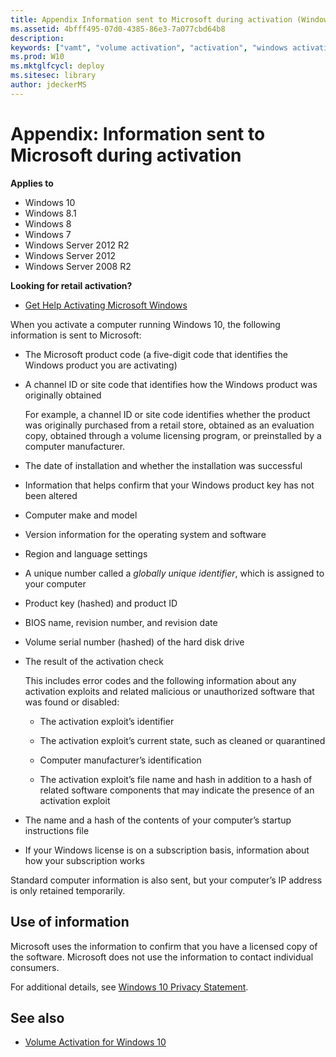 ```yaml
---
title: Appendix Information sent to Microsoft during activation (Windows 10)
ms.assetid: 4bfff495-07d0-4385-86e3-7a077cbd64b8
description: 
keywords: ["vamt", "volume activation", "activation", "windows activation"]
ms.prod: W10
ms.mktglfcycl: deploy
ms.sitesec: library
author: jdeckerMS
---
```


# Appendix: Information sent to Microsoft during activation


**Applies to**

-   Windows 10
-   Windows 8.1
-   Windows 8
-   Windows 7
-   Windows Server 2012 R2
-   Windows Server 2012
-   Windows Server 2008 R2

**Looking for retail activation?**

-   [Get Help Activating Microsoft Windows](http://go.microsoft.com/fwlink/p/?LinkId=618644)

When you activate a computer running Windows 10, the following information is sent to Microsoft:

-   The Microsoft product code (a five-digit code that identifies the Windows product you are activating)

-   A channel ID or site code that identifies how the Windows product was originally obtained

    For example, a channel ID or site code identifies whether the product was originally purchased from a retail store, obtained as an evaluation copy, obtained through a volume licensing program, or preinstalled by a computer manufacturer.

-   The date of installation and whether the installation was successful

-   Information that helps confirm that your Windows product key has not been altered

-   Computer make and model

-   Version information for the operating system and software

-   Region and language settings

-   A unique number called a *globally unique identifier*, which is assigned to your computer

-   Product key (hashed) and product ID

-   BIOS name, revision number, and revision date

-   Volume serial number (hashed) of the hard disk drive

-   The result of the activation check

    This includes error codes and the following information about any activation exploits and related malicious or unauthorized software that was found or disabled:

    -   The activation exploit’s identifier

    -   The activation exploit’s current state, such as cleaned or quarantined

    -   Computer manufacturer’s identification

    -   The activation exploit’s file name and hash in addition to a hash of related software components that may indicate the presence of an activation exploit

-   The name and a hash of the contents of your computer’s startup instructions file

-   If your Windows license is on a subscription basis, information about how your subscription works

Standard computer information is also sent, but your computer’s IP address is only retained temporarily.

## Use of information


Microsoft uses the information to confirm that you have a licensed copy of the software. Microsoft does not use the information to contact individual consumers.

For additional details, see [Windows 10 Privacy Statement](http://go.microsoft.com/fwlink/p/?LinkId=619879).

## See also


-   [Volume Activation for Windows 10](volume-activation-windows-10.md)

 

 





